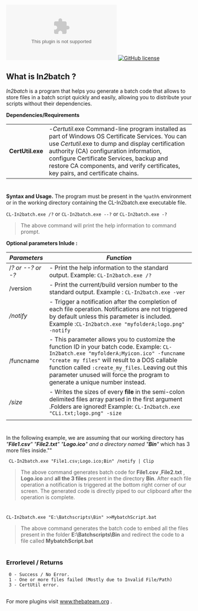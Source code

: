 ![GitHub file size in bytes](https://img.shields.io/github/size/Kabue-Murage/In2batch-Commandline-Version-/CL-In2batch.exe?color=Orange&label=File%20size&style=plastic%20size) [![GitHub license](https://img.shields.io/github/license/Kabue-Murage/In2batch-Commandline-Version-?style=plastic%20size)](https://github.com/Kabue-Murage/In2batch-Commandline-Version-/blob/master/LICENSE) 

## What is In*2*batch ?
*In2batch* is a program that helps you generate a batch code that allows to store files in a batch script quickly and easily, allowing you to distribute your scripts without their dependencies. 

 **Dependencies/Requirements**

| |   |
|--|--|
|**CertUtil.exe** | -_Certutil_.exe Command-line program installed as part of Windows OS Certificate Services. You can use _Certutil_.exe to dump and display certification authority (CA) configuration information, configure Certificate Services, backup and restore CA components, and verify certificates, key pairs, and certificate chains. |

#
**Syntax and Usage.**
The program must be present in the `%path%` environment  or in the working directory containing the CL-In2batch.exe executable file. 
 
   `CL-In2batch.exe /?` or `CL-In2batch.exe --?` or `CL-In2batch.exe -?`
> The above command will print the help information to command prompt.
 
**Optional parameters Inlude :**

|*Parameters* | *Function*  |
|--|--|
/*? or --? or -?*|- Print the help information to the standard output. Example:  `CL-In2batch.exe /?`
|/version|- Print the current/build version number to the standard output. Example : `CL-In2batch.exe -ver`
|*/notify*|- Trigger a notification after  the completion of each file operation. Notifications are not triggered by default unless this parameter is included. Example :`CL-In2batch.exe "myfolderA;logo.png" -notify`|
|/funcname| - This parameter allows you to customize the function ID in your batch code. Example: `CL-In2batch.exe "myfolderA;Myicon.ico" -funcname "create my files"` will result to a DOS callable function called `:create_my_files`. Leaving out this parameter unused will force the program to generate a unique number instead.  
|*/size*| - Writes the sizes of every **file** in the semi-colon delimited  files array parsed in the first argument .Folders are ignored! Example: `CL-In2batch.exe "CLi.txt;logo.png" -size`|
||
#


   In the following example,  we are assuming that our working directory has  *"**File1.csv**" "**File2.txt**" "**Logo.ico**" *and a directory  named*  "**Bin**"* which has 3 more files inside.""

     CL-In2batch.exe "File1.csv;Logo.ico;Bin" /notify | Clip

> The above command generates batch code for **File1.csv** ,**File2.txt** , **Logo.ico** and **all the 3 files** present in the directory **Bin**. After each file operation a notification is triggered at the bottom right corner of our screen. The generated code is directly piped to our clipboard after the operation is complete.
#
    CL-In2batch.exe "E:\Batchscripts\Bin" >>MybatchScript.bat
> The above command generates the batch code to embed all the files present in the folder  **E:\Batchscripts\Bin**  and redirect the code to a file called **MybatchScript.bat** 



#
### Errorlevel / Returns

     0 - Success / No Error.
     1 - One or more files failed (Mostly due to Invalid File/Path)
     3 - CertUtil error.

## 


For more plugins visit www.thebateam.org .
